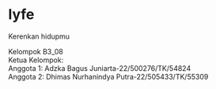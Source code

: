 # lyfe
Kerenkan hidupmu 

Kelompok B3_08 \
Ketua Kelompok: \
Anggota 1: Adzka Bagus Juniarta-22/500276/TK/54824\
Anggota 2: Dhimas Nurhanindya Putra-22/505433/TK/55309

